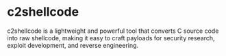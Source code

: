 # c2shellcode
c2shellcode is a lightweight and powerful tool that converts C source code into raw shellcode, making it easy to craft payloads for security research, exploit development, and reverse engineering.
